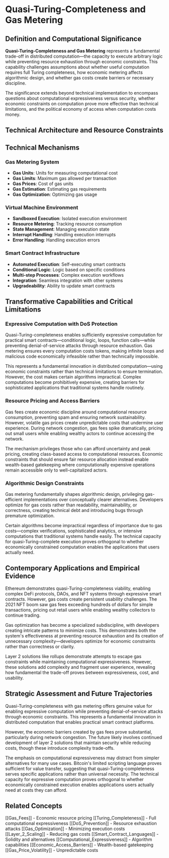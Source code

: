 # Quasi-Turing-Completeness and Gas Metering

## Definition and Computational Significance

**Quasi-Turing-Completeness and Gas Metering** represents a fundamental trade-off in distributed computation—the capacity to execute arbitrary logic while preventing resource exhaustion through economic constraints. This capability challenges assumptions about whether useful computation requires full Turing completeness, how economic metering affects algorithmic design, and whether gas costs create barriers or necessary discipline.

The significance extends beyond technical implementation to encompass questions about computational expressiveness versus security, whether economic constraints on computation prove more effective than technical limitations, and the political economy of access when computation costs money.

## Technical Architecture and Resource Constraints

## Technical Mechanisms

### Gas Metering System
- **Gas Units**: Units for measuring computational cost
- **Gas Limits**: Maximum gas allowed per transaction
- **Gas Prices**: Cost of gas units
- **Gas Estimation**: Estimating gas requirements
- **Gas Optimization**: Optimizing gas usage

### Virtual Machine Environment
- **Sandboxed Execution**: Isolated execution environment
- **Resource Metering**: Tracking resource consumption
- **State Management**: Managing execution state
- **Interrupt Handling**: Handling execution interrupts
- **Error Handling**: Handling execution errors

### Smart Contract Infrastructure
- **Automated Execution**: Self-executing smart contracts
- **Conditional Logic**: Logic based on specific conditions
- **Multi-step Processes**: Complex execution workflows
- **Integration**: Seamless integration with other systems
- **Upgradeability**: Ability to update smart contracts

## Transformative Capabilities and Critical Limitations

### Expressive Computation with DoS Protection

Quasi-Turing-completeness enables sufficiently expressive computation for practical smart contracts—conditional logic, loops, function calls—while preventing denial-of-service attacks through resource exhaustion. Gas metering ensures every computation costs tokens, making infinite loops and malicious code economically infeasible rather than technically impossible.

This represents a fundamental innovation in distributed computation—using economic constraints rather than technical limitations to ensure termination. However, the cost makes certain algorithms impractical. Complex computations become prohibitively expensive, creating barriers for sophisticated applications that traditional systems handle routinely.

### Resource Pricing and Access Barriers

Gas fees create economic discipline around computational resource consumption, preventing spam and ensuring network sustainability. However, volatile gas prices create unpredictable costs that undermine user experience. During network congestion, gas fees spike dramatically, pricing out small users while enabling wealthy actors to continue accessing the network.

The mechanism privileges those who can afford uncertainty and peak pricing, creating class-based access to computational resources. Economic constraints that should ensure fair resource allocation instead enable wealth-based gatekeeping where computationally expensive operations remain accessible only to well-capitalized actors.

### Algorithmic Design Constraints

Gas metering fundamentally shapes algorithmic design, privileging gas-efficient implementations over conceptually clearer alternatives. Developers optimize for gas costs rather than readability, maintainability, or correctness, creating technical debt and introducing bugs through premature optimization.

Certain algorithms become impractical regardless of importance due to gas costs—complex verifications, sophisticated analytics, or intensive computations that traditional systems handle easily. The technical capacity for quasi-Turing-complete execution proves orthogonal to whether economically constrained computation enables the applications that users actually need.

## Contemporary Applications and Empirical Evidence

Ethereum demonstrates quasi-Turing-completeness viability, enabling complex DeFi protocols, DAOs, and NFT systems through expressive smart contracts. However, gas costs create persistent usability challenges. The 2021 NFT boom saw gas fees exceeding hundreds of dollars for simple transactions, pricing out retail users while enabling wealthy collectors to continue trading.

Gas optimization has become a specialized subdiscipline, with developers creating intricate patterns to minimize costs. This demonstrates both the system's effectiveness at preventing resource exhaustion and its creation of unnecessary complexity—developers optimize for economic constraints rather than correctness or clarity.

Layer 2 solutions like rollups demonstrate attempts to escape gas constraints while maintaining computational expressiveness. However, these solutions add complexity and fragment user experience, revealing how fundamental the trade-off proves between expressiveness, cost, and usability.

## Strategic Assessment and Future Trajectories

Quasi-Turing-completeness with gas metering offers genuine value for enabling expressive computation while preventing denial-of-service attacks through economic constraints. This represents a fundamental innovation in distributed computation that enables practical smart contract platforms.

However, the economic barriers created by gas fees prove substantial, particularly during network congestion. The future likely involves continued development of layer 2 solutions that maintain security while reducing costs, though these introduce complexity trade-offs.

The emphasis on computational expressiveness may distract from simpler alternatives for many use cases. Bitcoin's limited scripting language proves sufficient for value transfer, suggesting that quasi-Turing-completeness serves specific applications rather than universal necessity. The technical capacity for expressive computation proves orthogonal to whether economically constrained execution enables applications users actually need at costs they can afford.

## Related Concepts

[[Gas_Fees]] - Economic resource pricing
[[Turing_Completeness]] - Full computational expressiveness
[[DoS_Prevention]] - Resource exhaustion attacks
[[Gas_Optimization]] - Minimizing execution costs
[[Layer_2_Scaling]] - Reducing gas costs
[[Smart_Contract_Languages]] - Solidity and alternatives
[[Computational_Expressiveness]] - Algorithm capabilities
[[Economic_Access_Barriers]] - Wealth-based gatekeeping
[[Gas_Price_Volatility]] - Unpredictable costs